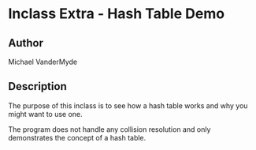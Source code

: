 # Inclass Extra - Hash Table Demo

## Author

Michael VanderMyde

## Description

The purpose of this inclass is to see how a hash table works and why you might want to use one.

The program does not handle any collision resolution and only demonstrates the concept of a hash table.
